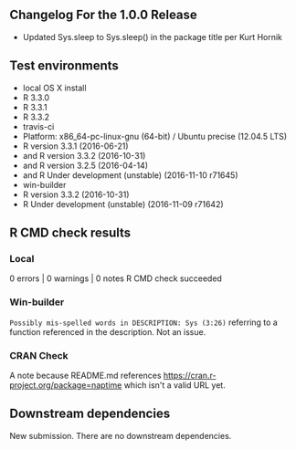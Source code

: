 ## Changelog For the 1.0.0 Release
* Updated Sys.sleep to Sys.sleep() in the package title per Kurt Hornik

## Test environments
* local OS X install
 * R 3.3.0
 * R 3.3.1
 * R 3.3.2
* travis-ci
 * Platform: x86_64-pc-linux-gnu (64-bit) / Ubuntu precise (12.04.5 LTS)
 * R version 3.3.1 (2016-06-21)
 * and R version 3.3.2 (2016-10-31)
 * and R version 3.2.5 (2016-04-14)
 * and R Under development (unstable) (2016-11-10 r71645)
* win-builder
 * R version 3.3.2 (2016-10-31)
 * R Under development (unstable) (2016-11-09 r71642)

## R CMD check results

### Local
0 errors | 0 warnings | 0 notes
R CMD check succeeded

### Win-builder
`Possibly mis-spelled words in DESCRIPTION:
  Sys (3:26)` referring to a function referenced in the description. Not an issue.
  
### CRAN Check
A note because README.md references https://cran.r-project.org/package=naptime which isn't a valid URL yet.

## Downstream dependencies
New submission.  There are no downstream dependencies.
